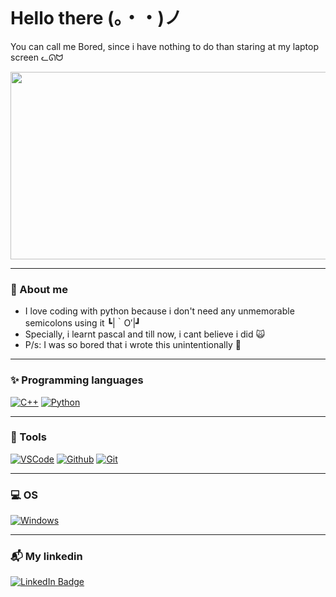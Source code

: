 <p align="center"><img src="https://komarev.com/ghpvc/?username=ImBored&style=flat-square&color=blue" alt=""></p>

<h1>Hello there (。・・)ノ</h1>

<p dir="auto">You can call me Bored, since i have nothing to do than staring at my laptop screen ᓚᘏᗢ </p>

<p align="center"><img src="https://media.giphy.com/media/dWesBcTLavkZuG35MI/giphy.gif" width="600" height="300"  /></p>

---

<h3 dir="auto">📖 About me </h3> 
<ul>
  <li>I love coding with python because i don't need any unmemorable semicolons using it ┗|｀O′|┛</li>
  <li>Specially, i learnt pascal and till now, i cant believe i did 🙀</li>
  <li>P/s: I was so bored that i wrote this unintentionally 🐧</li>
  <p>                                                                                   </p>
</ul>


---


<h3 dir="auto">✨ Programming languages </h3> 
<p dir="auto">
<a target="_blank" rel="noopener noreferrer" href="https://camo.githubusercontent.com/891c1fd9d2ab2adf1053e8514f469b94049769ccd9d2765c8e06e9c1b6da1b8c/68747470733a2f2f696d672e736869656c64732e696f2f62616467652f632b2b2d2532333030353939432e7376673f7374796c653d666f722d7468652d6261646765266c6f676f3d63253242253242266c6f676f436f6c6f723d7768697465"><img src="https://camo.githubusercontent.com/891c1fd9d2ab2adf1053e8514f469b94049769ccd9d2765c8e06e9c1b6da1b8c/68747470733a2f2f696d672e736869656c64732e696f2f62616467652f632b2b2d2532333030353939432e7376673f7374796c653d666f722d7468652d6261646765266c6f676f3d63253242253242266c6f676f436f6c6f723d7768697465" alt="C++" data-canonical-src="https://img.shields.io/badge/c++-%2300599C.svg?style=for-the-badge&amp;logo=c%2B%2B&amp;logoColor=white" style="max-width: 100%;"></a>
<a target="_blank" rel="noopener noreferrer" href="https://camo.githubusercontent.com/8a64e82b88b71294679fccf25fc132fe4f2aee0d2b44174559df4dc1f9bd507b/68747470733a2f2f696d672e736869656c64732e696f2f62616467652f707974686f6e2d2532333134333534432e7376673f7374796c653d666f722d7468652d6261646765266c6f676f3d707974686f6e266c6f676f436f6c6f723d7768697465"><img src="https://camo.githubusercontent.com/8a64e82b88b71294679fccf25fc132fe4f2aee0d2b44174559df4dc1f9bd507b/68747470733a2f2f696d672e736869656c64732e696f2f62616467652f707974686f6e2d2532333134333534432e7376673f7374796c653d666f722d7468652d6261646765266c6f676f3d707974686f6e266c6f676f436f6c6f723d7768697465" alt="Python" data-canonical-src="https://img.shields.io/badge/python-%2314354C.svg?style=for-the-badge&amp;logo=python&amp;logoColor=white" style="max-width: 100%;"></a>
  


---

<h3 dir="auto">🧰 Tools </h3> 
<p dir="auto">
<a target="_blank" rel="noopener noreferrer" href="https://camo.githubusercontent.com/d8d68d0ff3e31f17649ff3a86c30f95f90578a16c55e2cc34f09566a9083d0b7/68747470733a2f2f696d672e736869656c64732e696f2f62616467652f56697375616c53747564696f436f64652d3030373864372e7376673f7374796c653d666f722d7468652d6261646765266c6f676f3d76697375616c2d73747564696f2d636f6465266c6f676f436f6c6f723d7768697465"><img src="https://camo.githubusercontent.com/d8d68d0ff3e31f17649ff3a86c30f95f90578a16c55e2cc34f09566a9083d0b7/68747470733a2f2f696d672e736869656c64732e696f2f62616467652f56697375616c53747564696f436f64652d3030373864372e7376673f7374796c653d666f722d7468652d6261646765266c6f676f3d76697375616c2d73747564696f2d636f6465266c6f676f436f6c6f723d7768697465" alt="VSCode" data-canonical-src="https://img.shields.io/badge/VisualStudioCode-0078d7.svg?style=for-the-badge&amp;logo=visual-studio-code&amp;logoColor=white" style="max-width: 100%;"></a>
<a target="_blank" rel="noopener noreferrer" href="https://camo.githubusercontent.com/f6d50128cb007f85916b7a899da5d94f654dce35a37331c8d28573aef46f4274/68747470733a2f2f696d672e736869656c64732e696f2f62616467652f6769746875622d2532333132313031312e7376673f7374796c653d666f722d7468652d6261646765266c6f676f3d676974687562266c6f676f436f6c6f723d7768697465"><img src="https://camo.githubusercontent.com/f6d50128cb007f85916b7a899da5d94f654dce35a37331c8d28573aef46f4274/68747470733a2f2f696d672e736869656c64732e696f2f62616467652f6769746875622d2532333132313031312e7376673f7374796c653d666f722d7468652d6261646765266c6f676f3d676974687562266c6f676f436f6c6f723d7768697465" alt="Github" data-canonical-src="https://img.shields.io/badge/github-%23121011.svg?style=for-the-badge&amp;logo=github&amp;logoColor=white" style="max-width: 100%;"></a>
<a target="_blank" rel="noopener noreferrer" href="https://camo.githubusercontent.com/ec0d32e85caf4723d5182a75338c89f85a2c3679aed0c46c9ee9fd1c8dc2a316/68747470733a2f2f696d672e736869656c64732e696f2f62616467652f6769742d2532334630353033332e7376673f7374796c653d666f722d7468652d6261646765266c6f676f3d676974266c6f676f436f6c6f723d7768697465"><img src="https://camo.githubusercontent.com/ec0d32e85caf4723d5182a75338c89f85a2c3679aed0c46c9ee9fd1c8dc2a316/68747470733a2f2f696d672e736869656c64732e696f2f62616467652f6769742d2532334630353033332e7376673f7374796c653d666f722d7468652d6261646765266c6f676f3d676974266c6f676f436f6c6f723d7768697465" alt="Git" data-canonical-src="https://img.shields.io/badge/git-%23F05033.svg?style=for-the-badge&amp;logo=git&amp;logoColor=white" style="max-width: 100%;"></a>
  

---

  
<h3 dir="auto">💻 OS </h3>
<p dir="auto">
<a target="_blank" rel="noopener noreferrer" href="https://camo.githubusercontent.com/41281b9a32f13ac5b9d41ed9bae12c0de662f948f9bf59fd19df354fe49af146/68747470733a2f2f696d672e736869656c64732e696f2f62616467652f57696e646f77732d3030373844363f7374796c653d666f722d7468652d6261646765266c6f676f3d77696e646f7773266c6f676f436f6c6f723d7768697465"><img src="https://camo.githubusercontent.com/41281b9a32f13ac5b9d41ed9bae12c0de662f948f9bf59fd19df354fe49af146/68747470733a2f2f696d672e736869656c64732e696f2f62616467652f57696e646f77732d3030373844363f7374796c653d666f722d7468652d6261646765266c6f676f3d77696e646f7773266c6f676f436f6c6f723d7768697465" alt="Windows" data-canonical-src="https://img.shields.io/badge/Windows-0078D6?style=for-the-badge&amp;logo=windows&amp;logoColor=white" style="max-width: 100%;"></a>


---

<h3 dir="auto">📬 My linkedin </h3> 
<a href="https://www.linkedin.com/in/nguyenhoangbaokhoi" rel="nofollow"><img src="https://camo.githubusercontent.com/e0278098417dddf9727cfee70a5eb84af38a20705b3bded56cf91cb5feb29d7d/68747470733a2f2f696d672e736869656c64732e696f2f62616467652f4c696e6b6564496e2d626c75653f7374796c653d666f722d7468652d6261646765266c6f676f3d6c696e6b6564696e266c6f676f436f6c6f723d7768697465" alt="LinkedIn Badge" data-canonical-src="https://img.shields.io/badge/LinkedIn-blue?style=for-the-badge&amp;logo=linkedin&amp;logoColor=white" style="max-width: 100%;"></a> </p>

<br />


